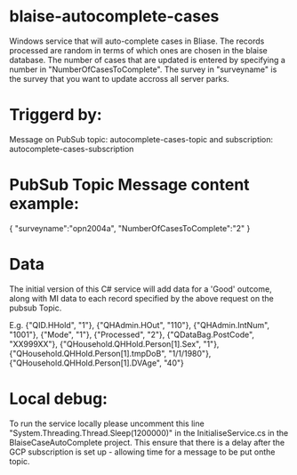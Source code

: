 # blaise-autocomplete-cases
Windows service that will auto-complete cases in Bliase.  The records processed are random in terms of which ones are chosen in the blaise database. The number of cases that are updated is entered by specifying a number in "NumberOfCasesToComplete".  The survey in "surveyname" is the survey that you want to update accross all server parks.

# Triggerd by:
Message on PubSub topic: autocomplete-cases-topic and subscription: autocomplete-cases-subscription

# PubSub Topic Message content example:

{ "surveyname":"opn2004a", "NumberOfCasesToComplete":"2" }

# Data

The initial version of this C# service will add data for a 'Good' outcome, along with MI data to each record specified by the above request on the pubsub Topic.

E.g.            {"QID.HHold", "1"},
                {"QHAdmin.HOut", "110"},
                {"QHAdmin.IntNum", "1001"},
                {"Mode", "1"},
                {"Processed", "2"},
                {"QDataBag.PostCode", "XX999XX"},
                {"QHousehold.QHHold.Person[1].Sex", "1"},
                {"QHousehold.QHHold.Person[1].tmpDoB", "1/1/1980"},
                {"QHousehold.QHHold.Person[1].DVAge", "40"}


# Local debug:

To run the service locally please uncomment this line "System.Threading.Thread.Sleep(1200000)" in the InitialiseService.cs in the BlaiseCaseAutoComplete project.  This ensure that there is a delay after the GCP subscription is set up - allowing time for a message to be put onthe topic.  



